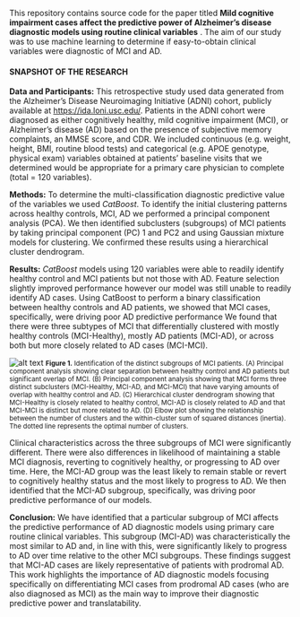 This repository contains source code for the paper titled **Mild cognitive impairment cases affect the predictive power of Alzheimer’s disease diagnostic models using routine clinical variables** . The aim of our study was to use machine learning to determine if easy-to-obtain clinical variables were diagnostic of MCI and AD.

#### SNAPSHOT OF THE RESEARCH
**Data and Participants:** This retrospective study used data generated from the Alzheimer’s Disease Neuroimaging Initiative (ADNI) cohort, publicly available at https://ida.loni.usc.edu/. Patients in the ADNI cohort were diagnosed as either cognitively healthy, mild cognitive impairment (MCI), or Alzheimer’s disease (AD) based on the presence of subjective memory complaints, an MMSE score, and CDR. We included continuous (e.g. weight, height, BMI, routine blood tests) and categorical (e.g. APOE genotype, physical exam) variables obtained at patients’ baseline visits that we determined would be appropriate for a primary care physician to complete (total = 120 variables). 

**Methods:** To determine the multi-classification diagnostic predictive value of the variables we used _CatBoost_. To identify the initial clustering patterns across healthy controls, MCI, AD we performed a principal component analysis (PCA). We then identified subclusters (subgroups) of MCI patients by taking principal component (PC) 1 and PC2 and using Gaussian mixture models for clustering. We confirmed these results using a hierarchical cluster dendrogram.

**Results:** _CatBoost_ models using 120 variables were able to readily identify healthy control and MCI patients but not those with AD. Feature selection slightly improved performance however our model was still unable to readily identify AD cases. 
Using CatBoost to perform a binary classification between healthy controls and AD patients, we showed that MCI cases, specifically, were driving poor AD predictive performance 
We found that there were three subtypes of MCI that differentially clustered with mostly healthy controls (MCI-Healthy), mostly AD patients (MCI-AD), or across both but more closely related to AD cases (MCI-MCI). 

![alt text](C:\Users\shvet\Desktop\for_md.jpg "Title")
<small>**Figure 1.** Identification of the distinct subgroups of MCI patients. (A) Principal component analysis showing clear separation between healthy control and AD patients but significant overlap of MCI. (B) Principal component analysis showing that MCI forms three distinct subclusters (MCI-Healthy, MCI-AD, and MCI-MCI) that have varying amounts of overlap with healthy control and AD. (C) Hierarchical cluster dendrogram showing that MCI-Healthy is closely related to healthy control, MCI-AD is closely related to AD and that MCI-MCI is distinct but more related to AD. (D) Elbow plot showing the relationship between the number of clusters and the within-cluster sum of squared distances (inertia). The dotted line represents the optimal number of clusters.  </small>

Clinical characteristics across the three subgroups of MCI were significantly different. There were also differences in likelihood of maintaining a stable MCI diagnosis, reverting to cognitively healthy, or progressing to AD over time. Here, the MCI-AD group was the least likely to remain stable or revert to cognitively healthy status and the most likely to progress to AD. We then identified that the MCI-AD subgroup, specifically, was driving poor predictive performance of our models.

**Conclusion:** We have identified that a particular subgroup of MCI affects the predictive performance of AD diagnostic models using primary care routine clinical variables. This subgroup (MCI-AD) was characteristically the most similar to AD and, in line with this, were significantly likely to progress to AD over time relative to the other MCI subgroups. These findings suggest that MCI-AD cases are likely representative of patients with prodromal AD. This work highlights the importance of AD diagnostic models focusing specifically on differentiating MCI cases from prodromal AD cases (who are also diagnosed as MCI) as the main way to improve their diagnostic predictive power and translatability.


